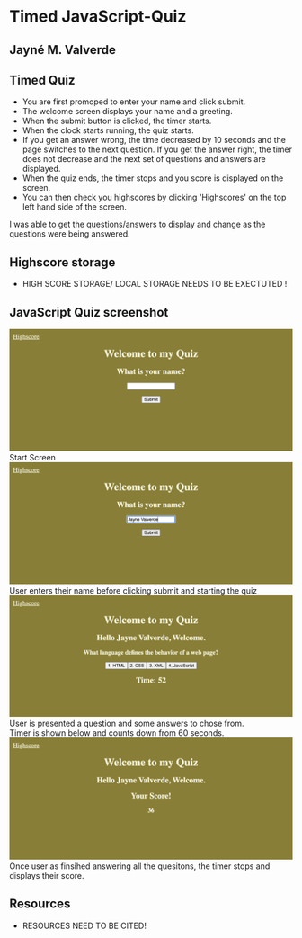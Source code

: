 # Timed JavaScript-Quiz
## Jayné M. Valverde


## Timed Quiz 
* You are first promoped to enter your name and click submit.
* The welcome screen displays your name and a greeting.
* When the submit button is clicked, the timer starts. 
* When the clock starts running, the quiz starts. 
* If you get an answer wrong, the time decreased by 10 seconds and the page switches to the next question. If you get the answer right, the timer does not decrease and the next set of questions and answers are displayed.
* When the quiz ends, the timer stops and you score is displayed on the screen. 
* You can then check you highscores by clicking 'Highscores' on the top left hand side of the screen. 

I was able to get the questions/answers to display and change as the questions were being answered. 

## Highscore storage
* HIGH SCORE STORAGE/ LOCAL STORAGE NEEDS TO BE EXECTUTED !

## JavaScript Quiz screenshot
![screenshot one](./assets/images/1.png)
Start Screen <br>
![screenshot two](./assets/images/2.png)
User enters their name before clicking submit and starting the quiz <br>
![screenshot three](./assets/images/3.png)
User is presented a question and some answers to chose from.<br>
Timer is shown below and counts down from 60 seconds. <br>
![screenshot four](./assets/images/4.png)
Once user as finsihed answering all the quesitons, the timer stops and displays their score. 

## Resources 
* RESOURCES NEED TO BE CITED!